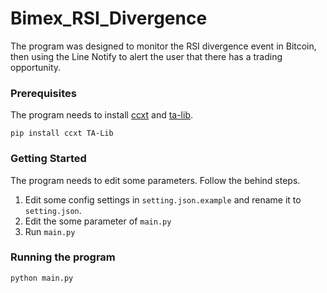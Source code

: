 # Bimex_RSI_Divergence
The program was designed to monitor the RSI divergence event in Bitcoin, then using the Line Notify to alert the user that there has a trading opportunity.

### Prerequisites
The program needs to install [ccxt](https://github.com/ccxt/ccxt) and [ta-lib](https://github.com/mrjbq7/ta-lib).

```
pip install ccxt TA-Lib
```
### Getting Started
The program needs to edit some parameters. Follow the behind steps.
1. Edit some config settings in `setting.json.example` and rename it to `setting.json`.
2. Edit the some parameter of `main.py`
3. Run `main.py`

### Running the program
```
python main.py
```
